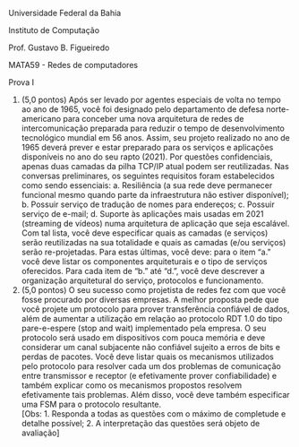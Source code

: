 Universidade Federal da Bahia

Instituto de Computação 

Prof. Gustavo B. Figueiredo 

MATA59 - Redes de computadores 

Prova I 

1. (5,0 pontos) Após ser levado por agentes especiais de volta no tempo ao ano de  1965, você foi designado pelo departamento de defesa norte-americano para  conceber uma nova arquitetura de redes de intercomunicação preparada para  reduzir o tempo de desenvolvimento tecnológico mundial em 56 anos. Assim, seu  projeto realizado no ano de 1965 deverá prever e estar preparado para os serviços  e aplicações disponíveis no ano do seu rapto (2021). Por questões confidenciais,  apenas duas camadas da pilha TCP/IP atual podem ser reutilizadas. Nas conversas  preliminares, os seguintes requisitos foram estabelecidos como sendo essenciais: 
a. Resiliência (a sua rede deve permanecer funcional mesmo quando parte  da infraestrutura não estiver disponível); 
b. Possuir serviço de tradução de nomes para endereços; 
c. Possuir serviço de e-mail; 
d. Suporte às aplicações mais usadas em 2021 (streaming de vídeos) numa  arquitetura de aplicação que seja escalável. 
Com tal lista, você deve especificar quais as camadas (e serviços) serão  reutilizadas na sua totalidade e quais as camadas (e/ou serviços) serão re-projetadas. Para estas últimas, você deve: para o item “a.” você deve listar os  componentes arquiteturais e o tipo de serviços oferecidos. Para cada item de “b.”  até “d.”, você deve descrever a organização arquitetural do serviço, protocolos e  funcionamento. 
2. (5,0 pontos) O seu sucesso como projetista de redes fez com que você fosse  procurado por diversas empresas. A melhor proposta pede que você projete um  protocolo para prover transferência confiável de dados, além de aumentar a  utilização em relação ao protocolo RDT 1.0 do tipo pare-e-espere (stop and wait)  implementado pela empresa. O seu protocolo será usado em dispositivos com  pouca memória e deve considerar um canal subjacente não confiável sujeito a  erros de bits e perdas de pacotes. Você deve listar quais os mecanismos utilizados  pelo protocolo para resolver cada um dos problemas de comunicação entre  transmissor e receptor (e efetivamente prover confiabilidade) e também explicar  como os mecanismos propostos resolvem efetivamente tais problemas. Além  disso, você deve também especificar uma FSM para o protocolo resultante.  
[Obs: 1. Responda a todas as questões com o máximo de completude e detalhe possível;  2. A interpretação das questões será objeto de avaliação]
